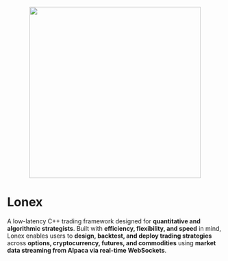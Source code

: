 <!-- Scaled-down image using HTML -->
<p align="center">
  <img src="https://github.com/user-attachments/assets/f8c20f96-325c-48c2-9095-be5aa39d7198" width="400">
</p>

# Lonex
A low-latency C++ trading framework designed for **quantitative and algorithmic strategists**. Built with **efficiency, flexibility, and speed** in mind, Lonex enables users to **design, backtest, and deploy trading strategies** across **options, cryptocurrency, futures, and commodities** using **market data streaming from Alpaca via real-time WebSockets**.
